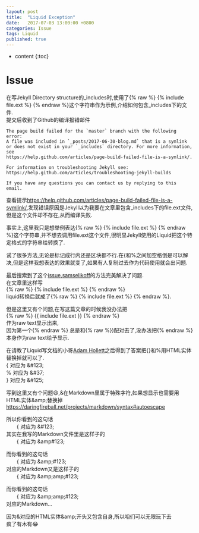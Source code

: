 ```yaml
---
layout: post
title:  "Liquid Exception"
date:   2017-07-03 13:00:00 +0800
categories: Issue
tags: Liquid
published: true
---
```


* content
{:toc}


# Issue
在写Jekyll Directory structure的_includes时,使用了{% raw %} {% include file.ext %} {% endraw %}这个字符串作为示例,介绍如何包含_includes下的文件.  
提交后收到了Github的编译报错邮件  
```
The page build failed for the `master` branch with the following error:
A file was included in `_posts/2017-06-30-blog.md` that is a symlink or does not exist in your `_includes` directory. For more information, see
https://help.github.com/articles/page-build-failed-file-is-a-symlink/.

For information on troubleshooting Jekyll see:
https://help.github.com/articles/troubleshooting-jekyll-builds

If you have any questions you can contact us by replying to this email.
```
查看提示<https://help.github.com/articles/page-build-failed-file-is-a-symlink/>,发现错误原因是Jekyll以为我要在文章里包含_includes下的file.ext文件,但是这个文件却不存在,从而编译失败.  

事实上,这里我只是想举例表达{% raw %} {% include file.ext %} {% endraw %}这个字符串,并不想去调用file.ext这个文件,很明显Jekyll使用的Liquid把这个特定格式的字符串给转换了.  

试了很多方法,无论是标记成行内还是区块都不行.在{和%之间加空格倒是可以解决,但是这样我想表达的效果就变了,如果有人复制过去作为代码使用就会出问题.  

最后搜索到了这个[issue](https://github.com/imathis/octopress/issues/466),[samselikoff](https://github.com/samselikoff)的方法完美解决了问题.  
在文章里这样写  
&#123;&#37; raw &#37;&#125;
  &#123;&#37; include file.ext &#37;&#125;
&#123;&#37; endraw &#37;&#125;   
liquid转换后就成了{% raw %} {% include file.ext %} {% endraw %}.  

但是这里又有个问题,在写这篇文章的时候我没办法把  
&#123;&#37; raw &#37;&#125;
  &#123;&#123; include file.ext &#125;&#125;
&#123;&#37; endraw &#37;&#125;  
作为raw text显示出来,  
因为第一个&#123;&#37; endraw &#37;&#125;
总是和&#123;&#37; raw &#37;&#125;)配对去了,没办法把&#123;&#37; endraw &#37;&#125;本身作为raw text给予显示.  

在请教了Liquid写文档的小哥[Adam Hollett](https://github.com/admhlt)之后得到了答案把{}和%用HTML实体替换掉就可以了.  
{ 对应为 &amp;#123;  
% 对应为 &amp;#37;  
} 对应为 &amp;#125;  

写到这里又有个问题:laughing:,&amp;在Markdown里属于特殊字符,如果想显示也需要用HTML实体&amp;amp;替换掉<https://daringfireball.net/projects/markdown/syntax#autoescape>  

所以你看到的这句话  
&#8195;&#8195;{ 对应为 &amp;#123;  
其实在我写的Markdown文件里是这样子的  
&#8195;&#8195;{ 对应为 &amp;amp#123;

而你看到的这句话  
&#8195;&#8195;{ 对应为 &amp;amp;#123;  
对应的Markdown又是这样子的  
&#8195;&#8195;{ 对应为 &amp;amp;amp;#123;  

而你看到的这句话  
&#8195;&#8195;{ 对应为 &amp;amp;amp;#123;  
对应的Markdown...  

因为&amp;对应的HTML实体&amp;amp;开头又包含自身,所以咱们可以无限玩下去  
疯了有木有:joy:
